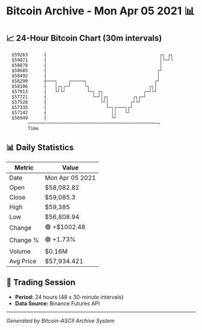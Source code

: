 # Bitcoin Archive - Mon Apr 05 2021 📊

## 📈 24-Hour Bitcoin Chart (30m intervals)

```
  $59263      ┤                                          ┌┐ ┌┐ 
  $59071      ┤                                          │└─┘└ 
  $58878      ┤                                          │     
  $58685      ┤                                         ┌┘     
  $58492      ┤                                         │      
  $58299      ┼───┐    ┌─────┐                         ┌┘      
  $58106      ┤   │┌┐┌─┘     └┐                      ┌┐│       
  $57913      ┤   └┘└┘        └─┐ ┌┐               ┌─┘└┘       
  $57721      ┤                 └─┘│┌┐         ┌┐┌─┘           
  $57528      ┤                    └┘│        ┌┘└┘             
  $57335      ┤                      └─┐┌───┐┌┘                
  $57142      ┤                        ││   └┘                 
  $56949      ┤                        └┘                      
        ────────────────────────────────────────────────→
        Time
```

## 📊 Daily Statistics

| Metric | Value |
|--------|-------|
| Date | Mon Apr 05 2021 |
| Open | $58,082.82 |
| Close | $59,085.3 |
| High | $59,385 |
| Low | $56,808.94 |
| Change | 🟢 +$1002.48 |
| Change % | 🟢 +1.73% |
| Volume | $0.16M |
| Avg Price | $57,934.421 |

## 📅 Trading Session

- **Period:** 24 hours (48 x 30-minute intervals)
- **Data Source:** Binance Futures API

---
*Generated by Bitcoin-ASCII Archive System*
